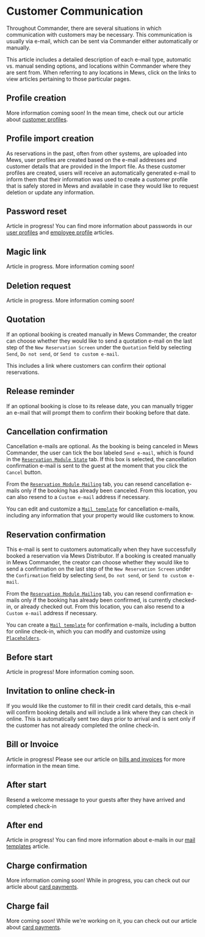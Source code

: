 # Customer Communication

Throughout Commander, there are several situations in which communication with customers may be necessary. This communication is usually via e-mail, which can be sent via Commander either automatically or manually.

This article includes a detailed description of each e-mail type, automatic vs. manual sending options, and locations within Commander where they are sent from. When referring to any locations in Mews, click on the links to view articles pertaining to those particular pages.

## Profile creation

More information coming soon! In the mean time, check out our article about [customer profiles](../profiles/customer-profile/).

## Profile import creation

As reservations in the past, often from other systems, are uploaded into Mews, user profiles are created based on the e-mail addresses and customer details that are provided in the Import file. As these customer profiles are created, users will receive an automatically generated e-mail to inform them that their information was used to create a customer profile that is safely stored in Mews and available in case they would like to request deletion or update any information.

## Password reset

Article in progress! You can find more information about passwords in our [user profiles](../mews-dashboard/dashboard-header/user-profiles.md) and [employee profile](../profiles/employee-profile.md) articles. 

## Magic link

Article in progress. More information coming soon!

## Deletion request

Article in progress. More information coming soon!

## Quotation

If an optional booking is created manually in Mews Commander, the creator can choose whether they would like to send a quotation e-mail on the last step of the `New Reservation Screen` under the `Quotation` field by selecting `Send`, `Do not send`, or `Send to custom e-mail`.

This includes a link where customers can confirm their optional reservations.

## Release reminder

If an optional booking is close to its release date, you can manually trigger an e-mail that will prompt them to confirm their booking before that date.

## Cancellation confirmation

Cancellation e-mails are optional. As the booking is being canceled in Mews Commander, the user can tick the box labeled `Send e-mail`, which is found in the [`Reservation Module State`](https://github.com/mews-systems/commander-guide/tree/aba4aad5c9d2bc8ec74b2a6c202f25d981c8b45b/reservations/reservation-module/state.html) tab. If this box is selected, the cancellation confirmation e-mail is sent to the guest at the moment that you click the `Cancel` button.

From the [`Reservation Module Mailing`](https://github.com/mews-systems/commander-guide/tree/aba4aad5c9d2bc8ec74b2a6c202f25d981c8b45b/reservations/reservation-module/mailing.html) tab, you can resend cancellation e-mails only if the booking has already been canceled. From this location, you can also resend to a `Custom e-mail` address if necessary.

You can edit and customize a [`Mail template`](https://github.com/MewsSystems/gitbook-guide/tree/97ac8868e38c49e7021fb993fa6b388ff8e06c35/settings/sales-settings/services/stay-services/mail-templates/README.md) for cancellation e-mails, including any information that your property would like customers to know.

## Reservation confirmation

This e-mail is sent to customers automatically when they have successfully booked a reservation via Mews Distributor. If a booking is created manually in Mews Commander, the creator can choose whether they would like to send a confirmation on the last step of the `New Reservation Screen` under the `Confirmation` field by selecting `Send`, `Do not send`, or `Send to custom e-mail`.

From the [`Reservation Module Mailing`](https://github.com/mews-systems/commander-guide/tree/aba4aad5c9d2bc8ec74b2a6c202f25d981c8b45b/reservations/reservation-module/mailing.html) tab, you can resend confirmation e-mails only if the booking has already been confirmed, is currently checked-in, or already checked out. From this location, you can also resend to a `Custom e-mail` address if necessary.

You can create a [`Mail template`](https://github.com/MewsSystems/gitbook-guide/tree/97ac8868e38c49e7021fb993fa6b388ff8e06c35/settings/sales-settings/services/stay-services/mail-templates/README.md) for confirmation e-mails, including a button for online check-in, which you can modify and customize using [`Placeholders`](https://github.com/mews-systems/commander-guide/tree/aba4aad5c9d2bc8ec74b2a6c202f25d981c8b45b/settings/sales-settings/services/stay-settings/mail-templates/placeholders.html).

## Before start

Article in progress! More information coming soon. 

## Invitation to online check-in

If you would like the customer to fill in their credit card details, this e-mail will confirm booking details and will include a link where they can check in online. This is automatically sent two days prior to arrival and is sent only if the customer has not already completed the online check-in.

## Bill or Invoice

Article in progress! Please see our article on [bills and invoices](../profiles/customer-profile/billing/closed-bills-and-invoices.md) for more information in the mean time.

## After start

Resend a welcome message to your guests after they have arrived and completed check-in

## After end

Article in progress! You can find more information about e-mails in our [mail templates](../settings/sales-settings/services/stay-services/mail-templates/#after-end) article. 

## Charge confirmation

More information coming soon! While in progress, you can check out our article about [card payments](../profiles/customer-profile/payments/new-payments.md#credit-card). 

## Charge fail

More coming soon! While we're working on it, you can check out our article about [card payments](../profiles/customer-profile/payments/new-payments.md#credit-card). 

